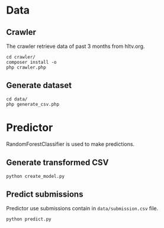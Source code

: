 # Data

## Crawler

The crawler retrieve data of past 3 months from hltv.org.

```
cd crawler/
composer install -o
php crawler.php
```

## Generate dataset

```
cd data/
php generate_csv.php
```

# Predictor

RandomForestClassifier is used to make predictions.

## Generate transformed CSV

```
python create_model.py
```

## Predict submissions

Predictor use submissions contain in `data/submission.csv` file.

```
python predict.py
```
